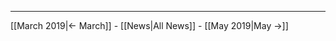 <!-- LANG:EN, title="April 2019"-->



<hr>



[[March 2019|← March]] - [[News|All News]] - [[May 2019|May →]]
